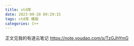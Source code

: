```yaml
---
title: std库
date: 2023-09-20 09:29:15
tags: std库 模板
categories: C++
---
```

正文见我的有道云笔记
https://note.youdao.com/s/TzGJhYmG